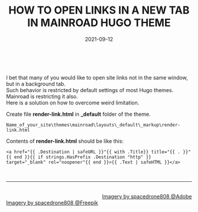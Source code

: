 ﻿---
title: HOW TO OPEN LINKS IN A NEW TAB IN MAINROAD HUGO THEME 
description: 
date: 2021-09-12
thumbnail: "img/external-links.png"
categories:
  - "Software"
  - "FAQ"
  - "Webdev"
tags:
  - "HTML"
  - "Markdown"
weight: 1
---

<br>

I bet that many of you would like to open site links not in the same window, but in a background tab.
<br>
Such behavior is restricted by default settings of most Hugo themes. Mainroad is restricting it also. 
<br>
Here is a solution on how to overcome weird limitation.

Create file **render-link.html** in **_default** folder of the theme.
<br>
```
Name_of_your_site\themes\mainroad\layouts\_default\_markup\render-link.html 
```
Contents of **render-link.html** should be like this:

```
<a href="{{ .Destination | safeURL }}"{{ with .Title}} title="{{ . }}"{{ end }}{{ if strings.HasPrefix .Destination "http" }} target="_blank" rel="noopener"{{ end }}>{{ .Text | safeHTML }}</a>
```

<br>


<hr>


<div class="demo_line_two_stock_links">

<p style="text-align:right; margin-bottom: 0;">
<br>
<a href="https://stock.adobe.com/contributor/204789995/spacedrone808" target="_blank">Imagery by spacedrone808 @Adobe </a></p>
<a href="https://www.freepik.com/author/spacedrone808" target="_blank">Imagery by spacedrone808 @Freepik </a></p>

</div>